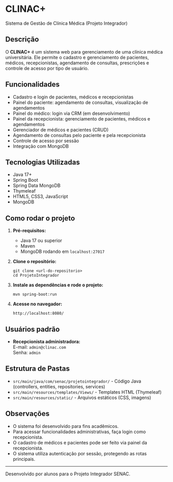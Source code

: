# CLINAC+

Sistema de Gestão de Clínica Médica (Projeto Integrador)

## Descrição

O **CLINAC+** é um sistema web para gerenciamento de uma clínica médica universitária. Ele permite o cadastro e gerenciamento de pacientes, médicos, recepcionistas, agendamento de consultas, prescrições e controle de acesso por tipo de usuário.

## Funcionalidades

- Cadastro e login de pacientes, médicos e recepcionistas
- Painel do paciente: agendamento de consultas, visualização de agendamentos
- Painel do médico: login via CRM (em desenvolvimento)
- Painel da recepcionista: gerenciamento de pacientes, médicos e agendamentos
- Gerenciador de médicos e pacientes (CRUD)
- Agendamento de consultas pelo paciente e pela recepcionista
- Controle de acesso por sessão
- Integração com MongoDB

## Tecnologias Utilizadas

- Java 17+
- Spring Boot
- Spring Data MongoDB
- Thymeleaf
- HTML5, CSS3, JavaScript
- MongoDB

## Como rodar o projeto

1. **Pré-requisitos:**
   - Java 17 ou superior
   - Maven
   - MongoDB rodando em `localhost:27017`

2. **Clone o repositório:**
   ```
   git clone <url-do-repositorio>
   cd ProjetoIntegrador
   ```

3. **Instale as dependências e rode o projeto:**
   ```
   mvn spring-boot:run
   ```

4. **Acesse no navegador:**
   ```
   http://localhost:8080/
   ```

## Usuários padrão

- **Recepcionista administradora:**  
  E-mail: `admin@clinac.com`  
  Senha: `admin`

## Estrutura de Pastas

- `src/main/java/com/senac/projetointegrador/` - Código Java (controllers, entities, repositories, services)
- `src/main/resources/templates/Views/` - Templates HTML (Thymeleaf)
- `src/main/resources/static/` - Arquivos estáticos (CSS, imagens)

## Observações

- O sistema foi desenvolvido para fins acadêmicos.
- Para acessar funcionalidades administrativas, faça login como recepcionista.
- O cadastro de médicos e pacientes pode ser feito via painel da recepcionista.
- O sistema utiliza autenticação por sessão, protegendo as rotas principais.

---

Desenvolvido por alunos para o Projeto Integrador SENAC.
